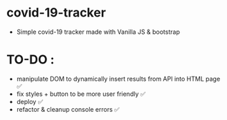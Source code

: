 # covid-19-tracker
* Simple covid-19 tracker made with Vanilla JS & bootstrap 

# TO-DO :  
  * manipulate DOM to dynamically insert results from API into HTML page ✅
  * fix styles + button to be more user friendly ✅
  * deploy ✅
  * refactor & cleanup console errors  ✅
